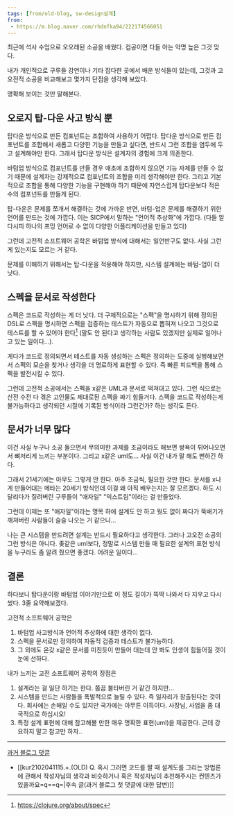 ```yaml
---
tags: [from/old-blog, sw-design설계]
from:
 - https://m.blog.naver.com/rhdnfka94/222174566051
---
```

최근에 석사 수업으로 오오래된 소공을 배웠다.
컴공이면 다들 아는 악명 높은 그것 맞다.

내가 개인적으로 구루들 강연이나 기타 잡다한 곳에서 배운 방식들이 있는데, 
그것과 고오전적 소공을 비교해보고 몇가지 단점을 생각해 보았다.

명확해 보이는 것만 말해본다.

## 오로지 탑-다운 사고 방식 뿐
탑다운 방식으로 만든 컴포넌트는 조합하여 사용하기 어렵다. 
탑다운 방식으로 만든 컴포넌트를 조합해서 새롭고 다양한 기능을 만들고 싶다면, 
반드시 그런 조합을 염두에 두고 설계해야만 한다. 
그래서 탑다운 방식은 설계자의 경험에 크게 의존한다.

바텀업 방식으로 컴포넌트를 만들 경우 애초에 조합하지 않으면 기능 자체를 만들 수 없기 때문에 
설계자는 강제적으로 컴포넌트의 조합을 미리 생각해야만 한다. 
그리고 기본적으로 조합을 통해 다양한 기능을 구현해야 하기 때문에
자연스럽게 탑다운보다 적은 수의 컴포넌트를 만들게 된다.

탑-다운은 문제를 쪼개서 해결하는 것에 가까운 반면, 
바텀-업은 문제를 해결하기 위한 언어를 만드는 것에 가깝다. 
이는 SICP에서 말하는 "언어적 추상화"에 가깝다. 
(다들 알다시피 하나의 프밍 언어로 수 없이 다양한 어플리케이션을 만들고 있다)

그런데 고전적 소프트웨어 공학은 바텀업 방식에 대해서는 일언반구도 없다. 
사실 그런 게 있는지도 모르는 거 같다.

문제를 이해하기 위해서는 탑-다운을 적용해야 하지만, 
시스템 설계에는 바텀-업이 더 낫다. 

## 스펙을 문서로 작성한다
스펙은 코드로 작성하는 게 더 낫다. 
더 구체적으로는 "스펙"을 명시하기 위해 정의된 DSL로 스펙을 명시하면 
스펙을 검증하는 테스트가 자동으로 뽑혀져 나오고 그것으로 테스트를 할 수 있어야 한다[^1]
(말도 안 된다고 생각하는 사람도 있겠지만 실제로 일어나고 있는 일이다...).

게다가 코드로 정의되면서 테스트를 자동 생성하는 스펙은 
정의하는 도중에 실행해보면서 스펙의 모순을 찾거나 생각을 더 명료하게 표현할 수 있다. 
즉 빠른 피드백을 통해 스펙을 발전시킬 수 있다.

그런데 고전적 소공에서는 스펙을 x같은 UML과  문서로 떡쳐대고 있다. 
그런 식으로는 산전 수전 다 겪은 고인물도 제대로된 스펙을 짜기 힘들거다. 
스펙을 코드로 작성하는게 불가능하다고 생각되던 시절에 기록된 방식이라 그런건가? 하는 생각도 든다.

## 문서가 너무 많다
이건 사실 누구나 소공 들으면서 무의미한 과제를 조금이라도 해보면 쌍욕이 튀어나오면서 뼈저리게 느끼는 부분이다. 
그리고 x같은 uml도... 사실 이건 내가 말 해도 뻔하긴 하다.

그래서 21세기에는 아무도 그렇게 안 한다. 아주 조금씩, 필요한 것만 한다. 
문서를 x나게 만들어대는 메타는 20세기 방식인데 이걸 왜 아직 배우는지는 잘 모르겠다. 
하도 시달리다가 질려버린 구루들이 "애자일" "익스트림"이라는 걸 만들었다.

그런데 이제는 또 "애자일"이라는 명목 하에 설계도 안 하고 뭣도 없이 짜다가 뚝배기가 깨져버린 사람들이 슬슬 나오는 거 같으니...

나는 큰 시스템을 만드려면 설계는 반드시 필요하다고 생각한다. 그러나 고오전 소공의 그런 방식은 아니다. 
좆같은 uml보다, 정말로 시스템 만들 때 필요한 설계의 표현 방식을 누구라도 좀 알려 줬으면 좋겠다. 어려운 일이다...

## 결론
하다보니 탑다운이랑 바텀업 이야기만으로 이 정도 길이가 뚝딱 나와서 다 지우고 다시 썼다.
3줄 요약해보겠다.

고전적 소프트웨어 공학은
1. 바텀업 사고방식과 언어적 추상화에 대한 생각이 없다.
2. 스펙을 문서로만 정의하여 자동적 검증과 테스트가 불가능하다.
3. 그 외에도 온갖 x같은 문서를 미친듯이 만들어 대는데 안 봐도 인생이 힘들어질 것이 눈에 선하다.

내가 느끼는 고전 소프트웨어 공학의 장점은
1. 설계라는 걸 일단 하기는 한다. 쫌끔 불타버린 거 같긴 하지만...
2. 시스템을 만드는 사람들을 폭발적으로 늘릴 수 있다. 즉 일자리가 창출된다는 것이다. 
    회사에는 손해일 수도 있지만 국가에는 아무튼 이득이다. 사장님, 사업을 좀 대국적으로 하십시오!
3. 특정 설계 표현에 대해 참고해볼 만한 매우 명확한 표현(uml)을 제공한다. 
    근데 강요하지 말고 참고만 하자..

---
[과거 블로그 댓글](https://m.blog.naver.com/CommentList.naver?blogId=rhdnfka94&logNo=222174566051)
- [[kur2102041115.+.(OLD) Q. 혹시 그러면 코드를 짤 때 설계도를 그리는 방법론에 관해서 작성자님의 생각과 비슷하거나 혹은 작성자님이 추천해주시는 컨텐츠가 있을까요=q==q=|후속 글(과거 블로그 첫 댓글에 대한 답변)]]

[^1]: https://clojure.org/about/spec